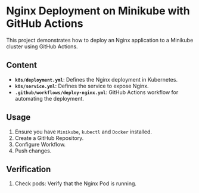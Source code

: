 # Nginx Deployment on Minikube with GitHub Actions

This project demonstrates how to deploy an Nginx application to a Minikube cluster using GitHub Actions.

## Content

- **`k8s/deployment.yml`**: Defines the Nginx deployment in Kubernetes.
- **`k8s/service.yml`**: Defines the service to expose Nginx.
- **`.github/workflows/deploy-nginx.yml`**: GitHub Actions workflow for automating the deployment.

## Usage

1. Ensure you have `Minikube`, `kubectl` and `Docker` installed.
2. Create a GitHub Repository.
3. Configure Workflow.
4. Push changes.

## Verification

1. Check pods: Verify that the Nginx Pod is running.